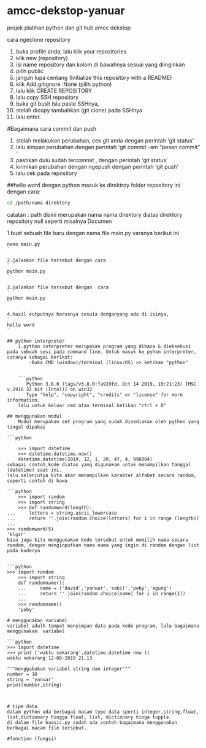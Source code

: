 # amcc-dekstop-yanuar
projek platihan python dan git hub amcc dekstop

cara ngeclone repository
1. buka profile anda, lalu klik your repositories
2. klik new (repository)
3. isi name repository dan kolom di bawahnya sesuai yang diinginkan
4. pilih public
5. jangan lupa centang (Initialize this repository with a README) 
6. klik Add,gitignore :None (pilih python)
7. lalu klik CREATE REPOSITORY
8. lalu copy SSH repository
9. buka git bush lslu paste SSHnya, 
10. stelah dicopy tambahkan (git clone) pada SSHnya
11. lalu enter.

#Bagaimana cara commit dan push
1. stelah melakukan perubahan, cek git anda dengan perintah 'git status'
2. lalu simpan perubahan dengan perintah 'git commit -am "pesan commit" '
3. pastikan dulu sudah tercommit , dengan perintah 'git status'
4. kirimkan perubahan dengan ngepush  dengan perintah 'git push'
5. lalu cek pada repository


##hello word dengan python
masuk ke direktroy folder repository ini dengan cara:
```bash
cd /path/nama direktory
```

catatan : path disini merupakan nama nama direktory diatas direktory repository null seperti misalnya Documen

1.buat sebuah file baru dengan nama file main.py varanya berikut ini
```
nano main.py
`

2.jalankan file tersebut dengan cara
`
python main.py
`

3.jalankan file tersebut dengan  cara
`
python main.py
`

4.hasil outputnya harusnya sesuia denganyang ada di isinya, 
`
hello word
`
	
## python interpreter
    1.python interpreter merupakan program yang dibaca & dieksekusi pada sebuah sesi pada command line. Untuk masuk ke pyhon interpreter, caranya sebagai berikut:
        -Buka CMD (window)/terminal (linux/OS) >> ketikan "python"


    ```python
       Python 3.8.0 (tags/v3.8.0:fa919fd, Oct 14 2019, 19:21:23) [MSC v.1916 32 bit (Intel)] on win32
       Type "help", "copyright", "credits" or "license" for more information.
    lalu untuk keluar cmd atau terminal ketikan "ctrl + D"

## menggunakan modul
    Modul merupakan set program yang sudah disediakan oleh python yang tingal dipakai 

```python

    >>> import datetime
    >>> datetime.datetime.now()
    datetime.datetime(2019, 12, 1, 20, 47, 4, 998304)
sebagai contoh,kode diatas yang digunakan untuk menampilkan tanggal (datetime) saat ini.
lalu selanjutya kita akan menampilkan karakter alfabet secara random, seperti contoh di bawa

```python
    >>> import random
    >>> import string
    >>> def randomword(length):
...     letters = string.ascii_lowercase
...     return ''.join(random.choice(letters) for i in range (length))
...
>>> randomword(5)
'klgzr'
bisa juga kita menggunakan kode tersebut untuk memilih nama secara random, dengan menginputkan nama nama yang ingin di random dengan list pada kodenya


```python
>>> import random
    >>> import string
    def randomname():
    ...     name = ('david','yanuar','sabil','peby','agung')
    ...     return ''.join(random.choice(name) for i in range(1))
    ...
    >>> randomname()
    'peby'

# menggunakan variabel
variabel adalh tempat menyimpan data pada kode program, lalu bagaimana menggunakan  variabel

```python 
>>> import datetime
>>> print ('waktu sekarang',datetime.datetime now ()
waktu sekarang 12-08-2019 21.13

"""menggabukan variabel string dan integer"""
number = 10
string = 'yanuar'
print(number,string)



# tipe data
dalam python ada berbagai macam type data sperti integer,string,float,
list,dictionary hingga float, list, dictionary hinga tupple.
di dalam file baasic.py sudah ada contoh bagaimana menggunakan berbagai macam file tersebut.

#function (fungsi)
